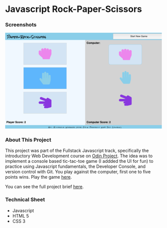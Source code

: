 # Javascript Rock-Paper-Scissors

<h3>Screenshots</h3>
<img src="GameInterface.png">

<h3>About This Project</h3>

<p>This project was part of the Fullstack Javascript track, specifically the introductory Web Development course on <a href="https://www.theodinproject.com/">Odin Project</a>. The idea was to implement a console based tic-tac-toe game (I addded the UI for fun) to practice using Javascript fundamentals, the Developer Console, and version control with Git. You play against the computer, first one to five points wins. Play the game <a href="https://mickywagner.github.io/rock-paper-scissors/">here</a>.
</p>
<p>You can see the full project brief <a href="https://www.theodinproject.com/courses/web-development-101/lessons/rock-paper-scissors">here</a>.</p>

<h3>Technical Sheet</h3>
<ul>
  <li>Javascript</li>
  <li>HTML 5</li>
  <li>CSS 3</li>
</ul>







